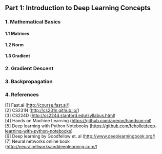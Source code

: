 ## Part 1: Introduction to Deep Learning Concepts

### 1. Mathematical Basics

#### 1.1 Matrices

#### 1.2 Norm

#### 1.3 Gradient

### 2. Gradient Descent

### 3. Backpropagation

### 4. References

  [1] Fast.ai (http://course.fast.ai/)  
  [2] CS231N (http://cs231n.github.io/)  
  [3] CS224D (http://cs224d.stanford.edu/syllabus.html)  
  [4] Hands on Machine Learning (https://github.com/ageron/handson-ml)  
  [5] Deep learning with Python Notebooks (https://github.com/fcholletdeep-learning-with-python-notebooks)  
  [6] Deep learning by Goodfellow et. al (http://www.deeplearningbook.org/)  
  [7] Neural networks online book (http://neuralnetworksanddeeplearning.com/)  
